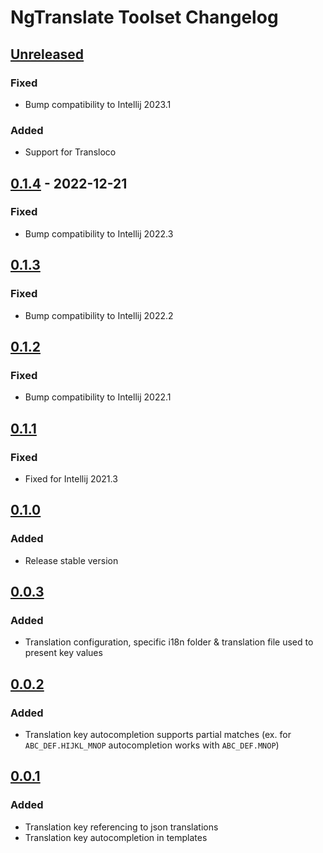 <!-- Keep a Changelog guide -> https://keepachangelog.com -->

# NgTranslate Toolset Changelog

## [Unreleased]
### Fixed
- Bump compatibility to Intellij 2023.1

### Added
- Support for Transloco

## [0.1.4] - 2022-12-21

### Fixed
- Bump compatibility to Intellij 2022.3

## [0.1.3]

### Fixed
- Bump compatibility to Intellij 2022.2

## [0.1.2]

### Fixed
- Bump compatibility to Intellij 2022.1

## [0.1.1]

### Fixed
- Fixed for Intellij 2021.3

## [0.1.0]

### Added
- Release stable version

## [0.0.3]

### Added
- Translation configuration, specific i18n folder & translation file used to present key values

## [0.0.2]

### Added
- Translation key autocompletion supports partial matches
  (ex. for `ABC_DEF.HIJKL_MNOP` autocompletion works with `ABC_DEF.MNOP`)

## [0.0.1]

### Added
- Translation key referencing to json translations
- Translation key autocompletion in templates

[Unreleased]: https://plugins.jetbrains.com/plugin/17450-ngtranslate-toolset/compare/v0.1.4...HEAD
[0.1.5]: https://plugins.jetbrains.com/plugin/17450-ngtranslate-toolset/compare/v0.1.4...v0.1.5
[0.1.4]: https://plugins.jetbrains.com/plugin/17450-ngtranslate-toolset/compare/v0.1.3...v0.1.4
[0.1.3]: https://plugins.jetbrains.com/plugin/17450-ngtranslate-toolset/compare/v0.1.2...v0.1.3
[0.1.2]: https://plugins.jetbrains.com/plugin/17450-ngtranslate-toolset/compare/v0.1.1...v0.1.2
[0.1.1]: https://plugins.jetbrains.com/plugin/17450-ngtranslate-toolset/compare/v0.1.0...v0.1.1
[0.1.0]: https://plugins.jetbrains.com/plugin/17450-ngtranslate-toolset/compare/v0.0.3...v0.1.0
[0.0.3]: https://plugins.jetbrains.com/plugin/17450-ngtranslate-toolset/compare/v0.0.2...v0.0.3
[0.0.2]: https://plugins.jetbrains.com/plugin/17450-ngtranslate-toolset/compare/v0.0.1...v0.0.2
[0.0.1]: https://plugins.jetbrains.com/plugin/17450-ngtranslate-toolset/commits/v0.0.1
